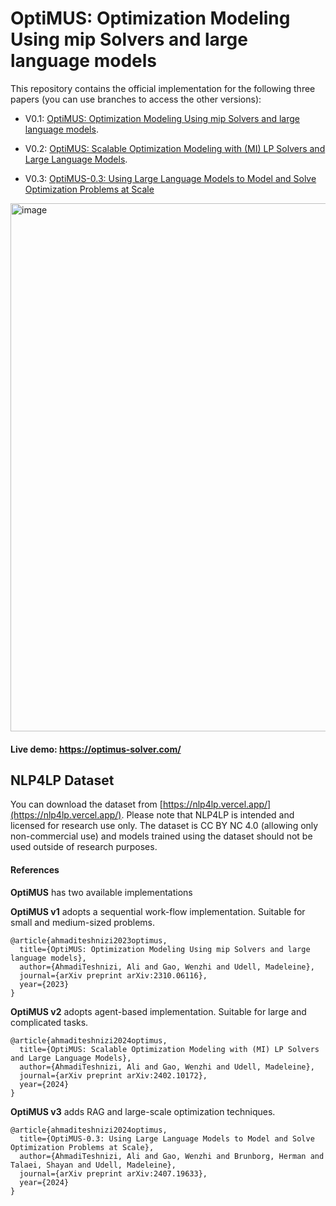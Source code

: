 # **OptiMUS**: Optimization Modeling Using mip Solvers and large language models


This repository contains the official implementation for the following three papers (you can use branches to access the other versions):


- V0.1: [OptiMUS: Optimization Modeling Using mip Solvers and large language models](https://arxiv.org/pdf/2310.06116).

- V0.2: [OptiMUS: Scalable Optimization Modeling with (MI) LP Solvers and Large Language Models](https://arxiv.org/pdf/2402.10172).

- V0.3: [OptiMUS-0.3: Using Large Language Models to Model and Solve Optimization Problems at Scale](https://arxiv.org/abs/2407.19633)

<img width="845" alt="image" src="https://github.com/user-attachments/assets/72fbbf20-32ee-4715-a2d5-819133a346ee">



#### Live demo: https://optimus-solver.com/

## NLP4LP Dataset

You can download the dataset from [https://nlp4lp.vercel.app/](https://nlp4lp.vercel.app/). Please note that NLP4LP is intended and licensed for research use only. The dataset is CC BY NC 4.0 (allowing only non-commercial use) and models trained using the dataset should not be used outside of research purposes.



#### References

**OptiMUS** has two available implementations

**OptiMUS v1** adopts a sequential work-flow implementation. Suitable for small and medium-sized problems.

```
@article{ahmaditeshnizi2023optimus,
  title={OptiMUS: Optimization Modeling Using mip Solvers and large language models},
  author={AhmadiTeshnizi, Ali and Gao, Wenzhi and Udell, Madeleine},
  journal={arXiv preprint arXiv:2310.06116},
  year={2023}
}
```

**OptiMUS v2** adopts agent-based implementation. Suitable for large and complicated tasks.

```
@article{ahmaditeshnizi2024optimus,
  title={OptiMUS: Scalable Optimization Modeling with (MI) LP Solvers and Large Language Models},
  author={AhmadiTeshnizi, Ali and Gao, Wenzhi and Udell, Madeleine},
  journal={arXiv preprint arXiv:2402.10172},
  year={2024}
}
```

**OptiMUS v3** adds RAG and large-scale optimization techniques. 

```
@article{ahmaditeshnizi2024optimus,
  title={OptiMUS-0.3: Using Large Language Models to Model and Solve Optimization Problems at Scale},
  author={AhmadiTeshnizi, Ali and Gao, Wenzhi and Brunborg, Herman and Talaei, Shayan and Udell, Madeleine},
  journal={arXiv preprint arXiv:2407.19633},
  year={2024}
}
```





